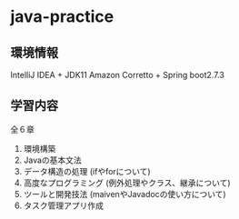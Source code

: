 # java-practice

## 環境情報

IntelliJ IDEA + JDK11 Amazon Corretto + Spring boot2.7.3

## 学習内容
全６章
1. 環境構築
2. Javaの基本文法
3. データ構造の処理 (ifやforについて)
4. 高度なプログラミング (例外処理やクラス、継承について)
5. ツールと開発技法 (maivenやJavadocの使い方について)
6. タスク管理アプリ作成
